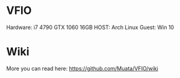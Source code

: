 # VFIO
Hardware:
i7 4790
GTX 1060
16GB
HOST: Arch Linux
Guest: Win 10

# Wiki

More you can read here:
https://github.com/Muata/VFIO/wiki
